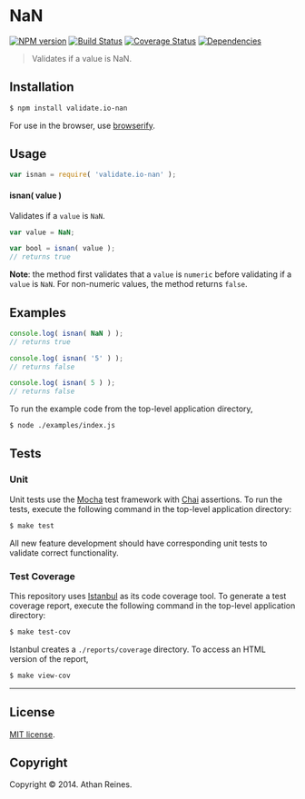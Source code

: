 NaN
===
[![NPM version][npm-image]][npm-url] [![Build Status][travis-image]][travis-url] [![Coverage Status][coveralls-image]][coveralls-url] [![Dependencies][dependencies-image]][dependencies-url]

> Validates if a value is NaN.


## Installation

``` bash
$ npm install validate.io-nan
```

For use in the browser, use [browserify](https://github.com/substack/node-browserify).


## Usage

``` javascript
var isnan = require( 'validate.io-nan' );
```

#### isnan( value )

Validates if a `value` is `NaN`.

``` javascript
var value = NaN;

var bool = isnan( value );
// returns true
```

__Note__: the method first validates that a `value` is `numeric` before validating if a `value` is `NaN`. For non-numeric values, the method returns `false`.


## Examples

``` javascript
console.log( isnan( NaN ) );
// returns true

console.log( isnan( '5' ) );
// returns false

console.log( isnan( 5 ) );
// returns false
```

To run the example code from the top-level application directory,

``` bash
$ node ./examples/index.js
```


## Tests

### Unit

Unit tests use the [Mocha](http://mochajs.org) test framework with [Chai](http://chaijs.com) assertions. To run the tests, execute the following command in the top-level application directory:

``` bash
$ make test
```

All new feature development should have corresponding unit tests to validate correct functionality.


### Test Coverage

This repository uses [Istanbul](https://github.com/gotwarlost/istanbul) as its code coverage tool. To generate a test coverage report, execute the following command in the top-level application directory:

``` bash
$ make test-cov
```

Istanbul creates a `./reports/coverage` directory. To access an HTML version of the report,

``` bash
$ make view-cov
```


---
## License

[MIT license](http://opensource.org/licenses/MIT). 


## Copyright

Copyright &copy; 2014. Athan Reines.


[npm-image]: http://img.shields.io/npm/v/validate.io-nan.svg
[npm-url]: https://npmjs.org/package/validate.io-nan

[travis-image]: http://img.shields.io/travis/validate-io/nan/master.svg
[travis-url]: https://travis-ci.org/validate-io/nan

[coveralls-image]: https://img.shields.io/coveralls/validate-io/nan/master.svg
[coveralls-url]: https://coveralls.io/r/validate-io/nan?branch=master

[dependencies-image]: http://img.shields.io/david/validate-io/nan.svg
[dependencies-url]: https://david-dm.org/validate-io/nan

[dev-dependencies-image]: http://img.shields.io/david/dev/validate-io/nan.svg
[dev-dependencies-url]: https://david-dm.org/dev/validate-io/nan

[github-issues-image]: http://img.shields.io/github/issues/validate-io/nan.svg
[github-issues-url]: https://github.com/validate-io/nan/issues
